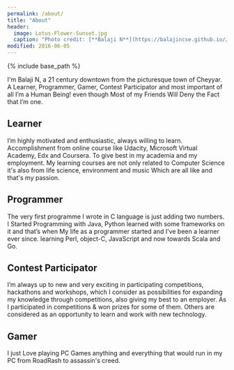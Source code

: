```yaml
---
permalink: /about/
title: "About"
header:
  image: Lotus-Flower-Sunset.jpg
  caption: "Photo credit: [**Balaji N**](https://balajincse.github.io//about/)"
modified: 2016-06-05
---
```


{% include base_path %}

I'm Balaji N, a 21 century downtown from the picturesque town of Cheyyar. A Learner, Programmer, Gamer, Contest Participator and most important of all I’m a Human Being! even though Most of my Friends Will Deny the Fact that I’m one.

<h2>Learner</h2>
I’m highly motivated and enthusiastic, always willing to learn. Accomplishment from online course like Udacity, Microsoft Virtual Academy, Edx and Coursera. To give best in my academia and my employment. My learning courses are not only related to Computer Science it's also from life science, environment and music Which are all like and that's my passion.

<h2>Programmer</h2>
The very first programme I wrote in C language is just adding two numbers. I Started Programming with Java, Python learned with some frameworks on it and that’s when My life as a programmer started and I’ve been a learner ever since. learning Perl, object-C, JavaScript and now towards Scala and Go.

<h2>Contest Participator</h2>
I’m always up to new and very exciting in participating competitions, hackathons and workshops, which I consider as possibilities for expanding my knowledge through competitions, also giving my best to an employer. As I participated in competitions & won prizes for some of them. Others are considered as an opportunity to learn and work with new technology.

<h2>Gamer</h2>
I just Love playing PC Games anything and everything that would run in my PC from RoadRash to assassin's creed.
